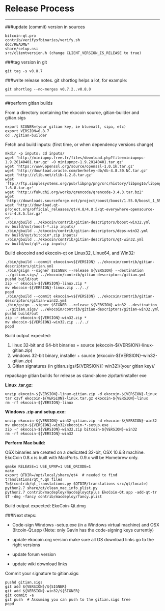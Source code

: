 Release Process
====================

* * *

###update (commit) version in sources


	bitcoin-qt.pro
	contrib/verifysfbinaries/verify.sh
	doc/README*
	share/setup.nsi
	src/clientversion.h (change CLIENT_VERSION_IS_RELEASE to true)

###tag version in git

	git tag -s v0.8.7

###write release notes. git shortlog helps a lot, for example:

	git shortlog --no-merges v0.7.2..v0.8.0

* * *

##perform gitian builds

 From a directory containing the ekocoin source, gitian-builder and gitian.sigs
  
	export SIGNER=(your gitian key, ie bluematt, sipa, etc)
	export VERSION=0.8.7
	cd ./gitian-builder

 Fetch and build inputs: (first time, or when dependency versions change)

	mkdir -p inputs; cd inputs/
	wget 'http://miniupnp.free.fr/files/download.php?file=miniupnpc-1.9.20140401.tar.gz' -O miniupnpc-1.9.20140401.tar.gz'
	wget 'https://www.openssl.org/source/openssl-1.0.1k.tar.gz'
	wget 'http://download.oracle.com/berkeley-db/db-4.8.30.NC.tar.gz'
	wget 'http://zlib.net/zlib-1.2.8.tar.gz'
	wget 'ftp://ftp.simplesystems.org/pub/libpng/png/src/history/libpng16/libpng-1.6.8.tar.gz'
	wget 'http://fukuchi.org/works/qrencode/qrencode-3.4.3.tar.bz2'
	wget 'http://downloads.sourceforge.net/project/boost/boost/1.55.0/boost_1_55_0.tar.bz2'
	wget 'http://download.qt-project.org/official_releases/qt/4.8/4.8.5/qt-everywhere-opensource-src-4.8.5.tar.gz'
	cd ..
	./bin/gbuild ../ekocoin/contrib/gitian-descriptors/boost-win32.yml
	mv build/out/boost-*.zip inputs/
	./bin/gbuild ../ekocoin/contrib/gitian-descriptors/deps-win32.yml
	mv build/out/bitcoin*.zip inputs/
	./bin/gbuild ../ekocoin/contrib/gitian-descriptors/qt-win32.yml
	mv build/out/qt*.zip inputs/

 Build ekocoind and ekocoin-qt on Linux32, Linux64, and Win32:
  
	./bin/gbuild --commit ekocoin=v${VERSION} ../ekocoin/contrib/gitian-descriptors/gitian.yml
	./bin/gsign --signer $SIGNER --release ${VERSION} --destination ../gitian.sigs/ ../ekocoin/contrib/gitian-descriptors/gitian.yml
	pushd build/out
	zip -r ekocoin-${VERSION}-linux.zip *
	mv ekocoin-${VERSION}-linux.zip ../../
	popd
	./bin/gbuild --commit ekocoin=v${VERSION} ../ekocoin/contrib/gitian-descriptors/gitian-win32.yml
	./bin/gsign --signer $SIGNER --release ${VERSION}-win32 --destination ../gitian.sigs/ ../ekocoin/contrib/gitian-descriptors/gitian-win32.yml
	pushd build/out
	zip -r ekocoin-${VERSION}-win32.zip *
	mv ekocoin-${VERSION}-win32.zip ../../
	popd

  Build output expected:

  1. linux 32-bit and 64-bit binaries + source (ekocoin-${VERSION}-linux-gitian.zip)
  2. windows 32-bit binary, installer + source (ekocoin-${VERSION}-win32-gitian.zip)
  3. Gitian signatures (in gitian.sigs/${VERSION}[-win32]/(your gitian key)/

repackage gitian builds for release as stand-alone zip/tar/installer exe

**Linux .tar.gz:**

	unzip ekocoin-${VERSION}-linux-gitian.zip -d ekocoin-${VERSION}-linux
	tar czvf ekocoin-${VERSION}-linux.tar.gz ekocoin-${VERSION}-linux
	rm -rf ekocoin-${VERSION}-linux

**Windows .zip and setup.exe:**

	unzip ekocoin-${VERSION}-win32-gitian.zip -d ekocoin-${VERSION}-win32
	mv ekocoin-${VERSION}-win32/ekocoin-*-setup.exe .
	zip -r ekocoin-${VERSION}-win32.zip bitcoin-${VERSION}-win32
	rm -rf ekocoin-${VERSION}-win32

**Perform Mac build:**

  OSX binaries are created on a dedicated 32-bit, OSX 10.6.8 machine.
  EkoCoin 0.8.x is built with MacPorts.  0.9.x will be Homebrew only.

	qmake RELEASE=1 USE_UPNP=1 USE_QRCODE=1
	make
	export QTDIR=/opt/local/share/qt4  # needed to find translations/qt_*.qm files
	T=$(contrib/qt_translations.py $QTDIR/translations src/qt/locale)
	python2.7 share/qt/clean_mac_info_plist.py
	python2.7 contrib/macdeploy/macdeployqtplus EkoCoin-Qt.app -add-qt-tr $T -dmg -fancy contrib/macdeploy/fancy.plist

 Build output expected: EkoCoin-Qt.dmg

###Next steps:

* Code-sign Windows -setup.exe (in a Windows virtual machine) and
  OSX Bitcoin-Qt.app (Note: only Gavin has the code-signing keys currently)

* update ekocoin.org version
  make sure all OS download links go to the right versions

* update forum version

* update wiki download links

Commit your signature to gitian.sigs:

	pushd gitian.sigs
	git add ${VERSION}/${SIGNER}
	git add ${VERSION}-win32/${SIGNER}
	git commit -a
	git push  # Assuming you can push to the gitian.sigs tree
	popd

